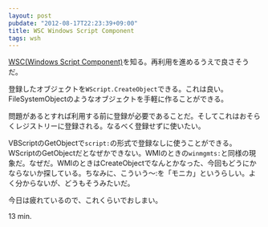 ```yaml
---
layout: post
pubdate: "2012-08-17T22:23:39+09:00"
title: WSC Windows Script Component
tags: wsh
---
```

[WSC(Windows Script Component)](http://msdn.microsoft.com/ja-jp/library/cc392140)を知る。再利用を進めるうえで良さそうだ。

登録したオブジェクトを`WScript.CreateObject`できる。これは良い。FileSystemObjectのようなオブジェクトを手軽に作ることができる。

問題があるとすれば利用する前に登録が必要であることだ。そしてこれはおそらくレジストリーに登録される。なるべく登録せずに使いたい。

VBScriptのGetObjectで`script:`の形式で登録なしに使うことができる。WScriptのGetObjectだとなぜかできない。WMIのときの`winmgmts:`と同様の現象だ。なぜだ。WMIのときはCreateObjectでなんとかなった、今回もどうにかならないか探している。ちなみに、こういう〜:を「モニカ」というらしい。よく分からないが、どうもそうみたいだ。

今日は疲れているので、これくらいでおしまい。

13 min.
